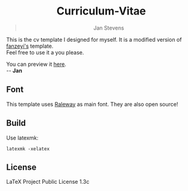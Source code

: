 <div align="center">
    <h1>Curriculum-Vitae</h1>
    <blockquote>
        <p>Jan Stevens </p>
    </blockquote>
</div>

This is the  cv template I designed for myself. It is a modified version of [fanzeyi's](https://github.com/fanzeyi/cv) template. \
Feel free to use it a you please.

You can preview it [here](./cv.pdf).\
-- **Jan**
## Font

This template uses [Raleway](https://github.com/impallari/Raleway) as main font.
They are also open source!

## Build

Use latexmk:

    latexmk -xelatex
    
## License

LaTeX Project Public License 1.3c
